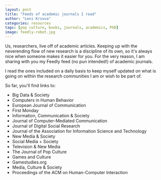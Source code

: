 ```yaml
---
layout: post
title: "Feeds of academic journals I read"
author: "Leni Krsova"
categories: resources
tags: [pop culture, books, journals, academics, PhD]
image: feedly-robot.jpg
---
```

Us, researchers, live off of academic articles. Keeping up with the neverending flow of new research is a discipline of its own, so it's always nice when someone makes it easier for you. For the very reason, I am sharing with you my Feedly feed (no pun intended!) of academic journals.

I read the ones included on a daily basis to keep myself updated on what is going on within the research communities I am or wish to be part of.

So far, you'll find links to:
- Big Data & Society
- Computers in Human Behavior
- European Journal of Communication
- First Monday
- Information, Communication & Society
- Journal of Computer-Mediated Communication
- Journal of Digital Social Research
- Journal of the Association for Information Science and Technology
- New Media & Society
- Social Media + Society
- Television & New Media
- The Journal of Pop Culture
- Games and Culture
- Gamestudies.org
- Media, Culture & Society
- Proceedings of the ACM on Human-Computer Interaction

